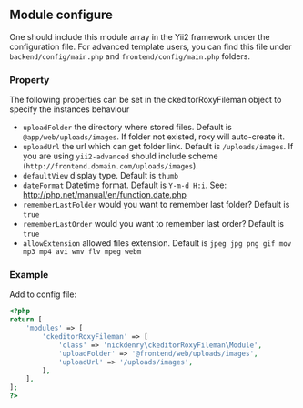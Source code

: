 Module configure
---

One should include this module array in the Yii2 framework under the configuration file. For advanced template users, you can find this file under `backend/config/main.php` and `frontend/config/main.php` folders.

### Property

The following properties can be set in the ckeditorRoxyFileman object to specify the instances behaviour

* `uploadFolder` the directory where stored files. Default is `@app/web/uploads/images`. If folder not existed, roxy will auto-create it.
* `uploadUrl` the url which can get folder link. Default is `/uploads/images`. If you are using `yii2-advanced` should include scheme (`http://frontend.domain.com/uploads/images`).
* `defaultView` display type. Default is `thumb`
* `dateFormat` Datetime format. Default is `Y-m-d H:i`. See: http://php.net/manual/en/function.date.php
* `rememberLastFolder` would you want to remember last folder? Default is `true`
* `rememberLastOrder` would you want to remember last order? Default is `true`
* `allowExtension` allowed files extension. Default is `jpeg jpg png gif mov mp3 mp4 avi wmv flv mpeg webm`

### Example
Add to config file:
```php
<?php
return [
    'modules' => [
        'ckeditorRoxyFileman' => [
            'class' => 'nickdenry\ckeditorRoxyFileman\Module',
            'uploadFolder' => '@frontend/web/uploads/images',
            'uploadUrl' => '/uploads/images',
        ],
    ],
];
?>
```
